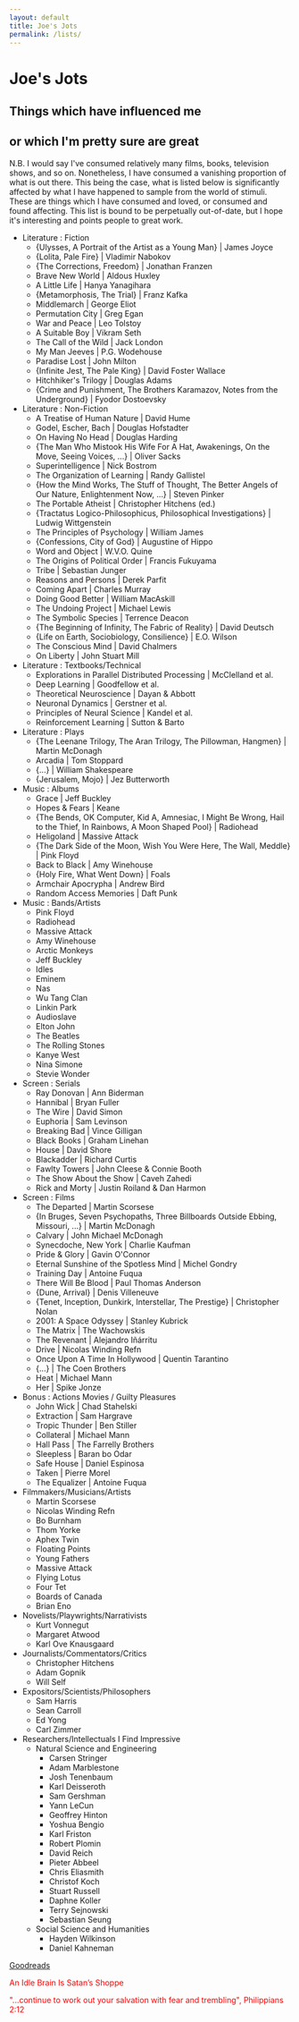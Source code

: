 ```yaml
---
layout: default
title: Joe's Jots
permalink: /lists/
---
```


# Joe's Jots

<!-- <h1 class="mt-5" itemprop="name headline">{{ page.title | escape }}</h1> -->
<!-- <a href="#test_linked_text">Test link.</a> -->

## Things which have influenced me 
## or which I'm pretty sure are great

N.B. I would say I've consumed relatively many films, books, television shows, and so on. 
Nonetheless, I have consumed a vanishing proportion of what is out there. 
This being the case, what is listed below is significantly affected by what I have happened to sample from the world of stimuli.
These are things which I have consumed and loved, or consumed and found affecting.
This list is bound to be perpetually out-of-date, but I hope it's interesting and points people to great work.

* Literature : Fiction
    - {Ulysses, A Portrait of the Artist as a Young Man} &#124; James Joyce
    - {Lolita, Pale Fire} &#124; Vladimir Nabokov
    - {The Corrections, Freedom} &#124; Jonathan Franzen
    - Brave New World &#124; Aldous Huxley
    - A Little Life &#124; Hanya Yanagihara
    - {Metamorphosis, The Trial} &#124; Franz Kafka
    - Middlemarch &#124; George Eliot
    - Permutation City &#124; Greg Egan
    - War and Peace &#124; Leo Tolstoy
    - A Suitable Boy &#124; Vikram Seth
    - The Call of the Wild &#124; Jack London
    - My Man Jeeves &#124; P.G. Wodehouse
    - Paradise Lost &#124; John Milton
    - {Infinite Jest, The Pale King} &#124; David Foster Wallace
    - Hitchhiker's Trilogy &#124; Douglas Adams
    - {Crime and Punishment, The Brothers Karamazov, Notes from the Underground} &#124; Fyodor Dostoevsky
* Literature : Non-Fiction
    - A Treatise of Human Nature &#124; David Hume
    - Godel, Escher, Bach &#124; Douglas Hofstadter
    - On Having No Head &#124; Douglas Harding
    - {The Man Who Mistook His Wife For A Hat, Awakenings, On the Move, Seeing Voices, ...} &#124; Oliver Sacks
    - Superintelligence &#124; Nick Bostrom
    - The Organization of Learning &#124; Randy Gallistel
    - {How the Mind Works, The Stuff of Thought, The Better Angels of Our Nature, Enlightenment Now, ...} &#124; Steven Pinker
    - The Portable Atheist &#124; Christopher Hitchens (ed.)
    - {Tractatus Logico-Philosophicus, Philosophical Investigations} &#124; Ludwig Wittgenstein
    - The Principles of Psychology &#124; William James
    - {Confessions, City of God} &#124; Augustine of Hippo
    - Word and Object &#124; W.V.O. Quine
    - The Origins of Political Order &#124; Francis Fukuyama
    - Tribe &#124; Sebastian Junger
    - Reasons and Persons &#124; Derek Parfit
    - Coming Apart &#124; Charles Murray
    - Doing Good Better &#124; William MacAskill
    - The Undoing Project &#124; Michael Lewis
    - The Symbolic Species &#124; Terrence Deacon
    - {The Beginning of Infinity, The Fabric of Reality} &#124; David Deutsch
    - {Life on Earth, Sociobiology, Consilience} &#124; E.O. Wilson
    - The Conscious Mind &#124; David Chalmers
    - On Liberty &#124; John Stuart Mill
* Literature : Textbooks/Technical
    - Explorations in Parallel Distributed Processing &#124; McClelland et al.
    - Deep Learning &#124; Goodfellow et al.
    - Theoretical Neuroscience &#124; Dayan & Abbott
    - Neuronal Dynamics &#124; Gerstner et al.
    - Principles of Neural Science &#124; Kandel et al.
    - Reinforcement Learning &#124; Sutton & Barto
* Literature : Plays
    - {The Leenane Trilogy, The Aran Trilogy, The Pillowman, Hangmen} | Martin McDonagh
    - Arcadia | Tom Stoppard
    - {...} | William Shakespeare
    - {Jerusalem, Mojo} | Jez Butterworth
* Music : Albums
    - Grace | Jeff Buckley
    - Hopes & Fears | Keane
    - {The Bends, OK Computer, Kid A, Amnesiac, I Might Be Wrong, Hail to the Thief, In Rainbows, A Moon Shaped Pool} | Radiohead
    - Heligoland | Massive Attack
    - {The Dark Side of the Moon, Wish You Were Here, The Wall, Meddle} | Pink Floyd
    - Back to Black | Amy Winehouse
    - {Holy Fire, What Went Down} | Foals
    - Armchair Apocrypha | Andrew Bird
    - Random Access Memories | Daft Punk
* Music : Bands/Artists
    - Pink Floyd
    - Radiohead
    - Massive Attack
    - Amy Winehouse
    - Arctic Monkeys
    - Jeff Buckley
    - Idles
    - Eminem
    - Nas
    - Wu Tang Clan
    - Linkin Park
    - Audioslave
    - Elton John
    - The Beatles
    - The Rolling Stones
    - Kanye West
    - Nina Simone
    - Stevie Wonder
* Screen : Serials
    - Ray Donovan | Ann Biderman
    - Hannibal | Bryan Fuller
    - The Wire | David Simon
    - Euphoria | Sam Levinson
    - Breaking Bad | Vince Gilligan
    - Black Books | Graham Linehan
    - House | David Shore
    - Blackadder | Richard Curtis
    - Fawlty Towers | John Cleese & Connie Booth
    - The Show About the Show | Caveh Zahedi
    - Rick and Morty | Justin Roiland & Dan Harmon
* Screen : Films
    - The Departed | Martin Scorsese
    - {In Bruges, Seven Psychopaths, Three Billboards Outside Ebbing, Missouri, ...} | Martin McDonagh
    - Calvary | John Michael McDonagh
    - Synecdoche, New York | Charlie Kaufman
    - Pride & Glory | Gavin O'Connor
    - Eternal Sunshine of the Spotless Mind | Michel Gondry
    - Training Day | Antoine Fuqua
    - There Will Be Blood | Paul Thomas Anderson
    - {Dune, Arrival} | Denis Villeneuve
    - {Tenet, Inception, Dunkirk, Interstellar, The Prestige} | Christopher Nolan
    - 2001: A Space Odyssey | Stanley Kubrick
    - The Matrix | The Wachowskis
    - The Revenant | Alejandro Iñárritu
    - Drive | Nicolas Winding Refn
    - Once Upon A Time In Hollywood | Quentin Tarantino
    - {...} | The Coen Brothers
    - Heat | Michael Mann
    - Her | Spike Jonze
* Bonus : Actions Movies / Guilty Pleasures
    - John Wick | Chad Stahelski
    - Extraction | Sam Hargrave
    - Tropic Thunder | Ben Stiller
    - Collateral | Michael Mann
    - Hall Pass | The Farrelly Brothers
    - Sleepless | Baran bo Odar
    - Safe House | Daniel Espinosa
    - Taken | Pierre Morel
    - The Equalizer | Antoine Fuqua
* Filmmakers/Musicians/Artists
    - Martin Scorsese
    - Nicolas Winding Refn
    - Bo Burnham
    - Thom Yorke
    - Aphex Twin
    - Floating Points
    - Young Fathers
    - Massive Attack
    - Flying Lotus
    - Four Tet
    - Boards of Canada
    - Brian Eno
* Novelists/Playwrights/Narrativists
    - Kurt Vonnegut
    - Margaret Atwood
    - Karl Ove Knausgaard
* Journalists/Commentators/Critics
    - Christopher Hitchens
    - Adam Gopnik
    - Will Self
* Expositors/Scientists/Philosophers
    - Sam Harris
    - Sean Carroll
    - Ed Yong
    - Carl Zimmer
* Researchers/Intellectuals I Find Impressive
    - Natural Science and Engineering
        - Carsen Stringer
        - Adam Marblestone
        - Josh Tenenbaum
        - Karl Deisseroth
        - Sam Gershman
        - Yann LeCun
        - Geoffrey Hinton
        - Yoshua Bengio
        - Karl Friston
        - Robert Plomin
        - David Reich
        - Pieter Abbeel
        - Chris Eliasmith
        - Christof Koch
        - Stuart Russell
        - Daphne Koller
        - Terry Sejnowski
        - Sebastian Seung
    - Social Science and Humanities
        - Hayden Wilkinson
        - Daniel Kahneman

<a href="https://www.goodreads.com/user/show/23882279-joe">Goodreads</a>

<p size="-2" style="color:red">An Idle Brain Is Satan’s Shoppe</p>
<p size="-2" style="color:red">"...continue to work out your salvation with fear and trembling", Philippians 2:12 </p>
 
<!-- <a id="test_linked_text">Test linked text.</a> -->






